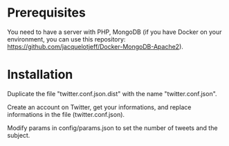 # Prerequisites

You need to have a server with PHP, MongoDB (if you have Docker on your environment, you can use this 
repository:  https://github.com/jacquelotjeff/Docker-MongoDB-Apache2).

# Installation

Duplicate the file "twitter.conf.json.dist" with the name "twitter.conf.json".

Create an account on Twitter, get your informations, and replace informations in the file (twitter.conf.json).

Modify params in config/params.json to set the number of tweets and the subject.